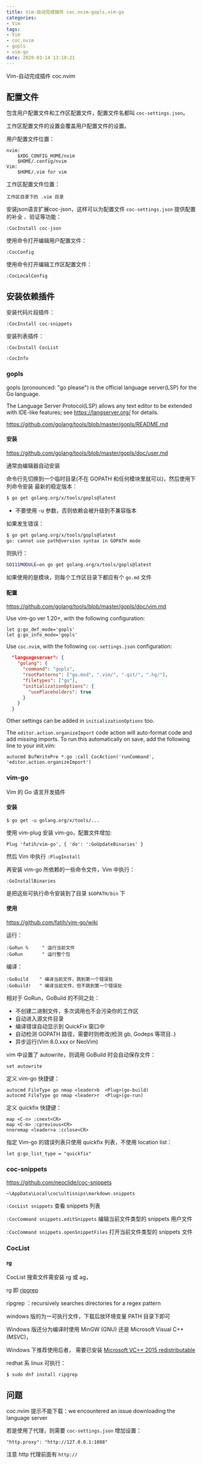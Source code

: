 ```yaml
---
title: Vim-自动完成插件 coc.nvim-gopls,vim-go
categories:
- Vim
tags:
- Vim
- coc.nvim
- gopls
- vim-go
date: 2020-03-14 13:10:21
---
```


Vim-自动完成插件 coc.nvim

<!--more-->

## 配置文件

包含用户配置文件和工作区配置文件，配置文件名都叫 `coc-settings.json`。

工作区配置文件的设置会覆盖用户配置文件的设置。

用户配置文件位置：

    nvim:
        $XDG_CONFIG_HOME/nvim
        $HOME/.config/nvim
    Vim:
        $HOME/.vim for vim

工作区配置文件位置：

    工作区目录下的 .vim 目录

安装json语言扩展coc-json，这样可以为配置文件 `coc-settings.json` 提供配置的补全
、验证等功能：
```vim
:CocInstall coc-json
```

使用命令打开编辑用户配置文件：
```vim
:CocConfig
```

使用命令打开编辑工作区配置文件：
```vim
:CocLocalConfig
```

## 安装依赖插件

安装代码片段插件：
```vim
:CocInstall coc-snippets
```

安装列表插件：
```vim
:CocInstall CocList
```

```vim
:CocInfo
```


### gopls

gopls (pronounced: "go please") is the official language server(LSP) for the Go language.

The Language Server Protocol(LSP) allows any text editor to be extended with IDE-like features;
see https://langserver.org/ for details.

https://github.com/golang/tools/blob/master/gopls/README.md

#### 安装

https://github.com/golang/tools/blob/master/gopls/doc/user.md

通常由编辑器自动安装

命令行先切换到一个临时目录(不在 GOPATH 和任何模块里就可以)，然后使用下列命令安装
最新的稳定版本：
```bash
$ go get golang.org/x/tools/gopls@latest
```
* 不要使用 -u 参数，否则依赖会被升级到不兼容版本

如果发生错误：
```bash
$ go get golang.org/x/tools/gopls@latest
go: cannot use path@version syntax in GOPATH mode
```
则执行：
```bash
GO111MODULE=on go get golang.org/x/tools/gopls@latest
```

如果使用的是模块，则每个工作区目录下都应有个 `go.md` 文件

#### 配置

https://github.com/golang/tools/blob/master/gopls/doc/vim.md

Use vim-go ver 1.20+, with the following configuration:
```vim
let g:go_def_mode='gopls'
let g:go_info_mode='gopls'
```

Use `coc.nvim`, with the following `coc-settings.json` configuration:
```json
  "languageserver": {
    "golang": {
      "command": "gopls",
      "rootPatterns": ["go.mod", ".vim/", ".git/", ".hg/"],
      "filetypes": ["go"],
      "initializationOptions": {
        "usePlaceholders": true
      }
    }
  }
```

Other settings can be added in `initializationOptions` too.

The `editor.action.organizeImport` code action will auto-format code and add missing imports.
To run this automatically on save, add the following line to your init.vim:
```vim
autocmd BufWritePre *.go :call CocAction('runCommand', 'editor.action.organizeImport')
```

### vim-go

Vim 的 Go 语言开发插件

#### 安装

```
$ go get -u golang.org/x/tools/...
```

使用 vim-plug 安装 vim-go，配置文件增加:
```vim
Plug 'fatih/vim-go', { 'do': ':GoUpdateBinaries' }
```
然后 Vim 中执行 `:PlugInstall`

再安装 vim-go 所依赖的一些命令文件，Vim 中执行：
```vim
:GoInstallBinaries
```
是把这些可执行命令安装到了目录 `$GOPATH/bin` 下

#### 使用

https://github.com/fatih/vim-go/wiki

运行：
```vim
:GoRun %     " 运行当前文件
:GoRun       " 运行整个包
```

编译：
```
:GoBuild    " 编译当前文件，跳到第一个错误处
:GoBuild!   " 编译当前文件，但不跳到第一个错误处
```

相对于 GoRun，GoBuild 的不同之处：
* 不创建二进制文件，多次调用也不会污染你的工作区
* 自动进入源文件目录
* 编译错误自动显示到 QuickFix 窗口中
* 自动检测 GOPATH 路径，需要时则修改(检测 gb, Godeps 等项目..)
* 异步运行(Vim 8.0.xxx or NeoVim)

vim 中设置了 autowrite，则调用 GoBuild 时会自动保存文件：
```vim
set autowrite
```

定义 vim-go 快捷键：
```
autocmd FileType go nmap <leader>b  <Plug>(go-build)
autocmd FileType go nmap <leader>r  <Plug>(go-run)
```

定义 quickfix 快捷键：
```
map <C-n> :cnext<CR>
map <C-m> :cprevious<CR>
nnoremap <leader>a :cclose<CR>
```

指定 Vim-go 的错误列表只使用 quickfix 列表，不使用 location list：
```vim
let g:go_list_type = "quickfix"
```

### coc-snippets

https://github.com/neoclide/coc-snippets

`~\AppData\Local\coc\ultisnips\markdown.snippets`

`:CocList snippets` 查看 snippets 列表

`:CocCommand snippets.editSnippets` 编辑当前文件类型的 snippets 用户文件

`:CocCommand snippets.openSnippetFiles` 打开当前文件类型的 snippets 文件


### CocList

#### rg

CocList 搜索文件需安装 rg 或 ag，

rg 即 [ripgrep](https://github.com/BurntSushi/ripgrep)

ripgrep ：recursively searches directories for a regex pattern

windows 版的为一可执行文件，下载后放环境变量 PATH 目录下即可

Windows 版还分为编译时使用 MinGW (GNU) 还是 Microsoft Visual C++ (MSVC)，

Windows 下推荐使用后者， 需要已安装 [Microsoft VC++ 2015 redistributable](https://www.microsoft.com/en-us/download/details.aspx?id=48145)

redhat 系 linux 可执行：
```
$ sudo dnf install ripgrep
```

## 问题

coc.nvim 提示不能下载：we encountered an issue downloading the language server

若是使用了代理，则需要 `coc-settings.json` 增加设置：

    "http.proxy": "http://127.0.0.1:1088"

注意 http 代理前面有 `http://`
